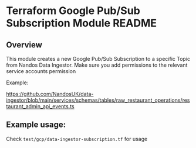 # Terraform Google Pub/Sub Subscription Module README

## Overview

This module creates a new Google Pub/Sub Subscription to a specific Topic from Nandos Data Ingestor.
Make sure you add permissions to the relevant service accounts permission

Example:

https://github.com/NandosUK/data-ingestor/blob/main/services/schemas/tables/raw_restaurant_operations/restaurant_admin_api_events.ts

## Example usage:

Check `test/gcp/data-ingestor-subscription.tf` for usage

